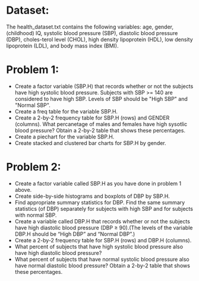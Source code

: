 # Dataset:
The health_dataset.txt contains the following variables: age, gender,(childhood) IQ, systolic blood pressure (SBP), diastolic blood pressure (DBP), choles-terol level (CHOL), high density lipoprotein (HDL), low density lipoprotein (LDL), and body mass index (BMI).

# Problem 1:
* Create a factor variable (SBP.H) that records whether or not the subjects have high systolic blood pressure. Subjects with SBP >= 140 are considered to have high SBP. Levels of SBP should be "High SBP" and "Normal SBP".
* Create a freq table for the variable  SBP.H.
* Create a 2-by-2 frequency table for SBP.H (rows) and GENDER (columns). What percanetage of males and females have high sysotlic blood pressure? Obtain a 2-by-2 table that shows these percentages.
* Create a piechart for the variable SBP.H.
* Create stacked and clustered bar charts for SBP.H by gender.

# Problem 2:
* Create a factor variable called SBP.H as you have done in problem 1 above.
* Create side-by-side histograms and boxplots of DBP by SBP.H.
* Find appropriate summary statistics for DBP. Find the same summary statistics (of DBP) separately for subjects with high SBP and for subjects with normal SBP.
* Create a variable called DBP.H that records whether or not the subjects have high diastolic blood pressure (DBP ≥ 90).(The levels of the variable DBP.H should be “High DBP” and “Normal DBP”.)
* Create a 2-by-2 frequency table for SBP.H (rows) and DBP.H (columns). 
* What percent of subjects that have high systolic blood pressure also have high diastolic blood pressure? 
* What percent of subjects that have normal systolic blood pressure also have normal diastolic blood pressure? Obtain a 2-by-2 table that shows these percentages.

